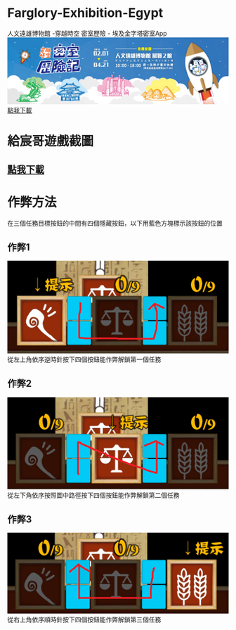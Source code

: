 # Farglory-Exhibition-Egypt
人文遠雄博物館 -穿越時空 密室歷險 - 埃及金字塔密室App
![](https://raw.githubusercontent.com/ilyusha71/Farglory-Exhibition-Egypt/master/Acts_20181228175358246.jpg)  
[點我下載](https://github.com/ilyusha71/Farglory-Exhibition-Egypt/raw/master/Eygpt20190108a.apk "埃及金字塔密室App")  
# 給宸哥遊戲截圖
[點我下載](https://github.com/ilyusha71/Farglory-Exhibition-Egypt/tree/master/Testing%20Picture)
----------------
# 作弊方法
在三個任務目標按鈕的中間有四個隱藏按鈕，以下用藍色方塊標示該按鈕的位置<br>
## 作弊1
![](https://github.com/ilyusha71/Farglory-Exhibition-Egypt/raw/master/作弊1.png)<br>
從左上角依序逆時針按下四個按鈕能作弊解鎖第一個任務<br>
## 作弊2
![](https://github.com/ilyusha71/Farglory-Exhibition-Egypt/raw/master/作弊2.png)<br>
從左下角依序按照圖中路徑按下四個按鈕能作弊解鎖第二個任務<br>
## 作弊3
![](https://github.com/ilyusha71/Farglory-Exhibition-Egypt/raw/master/作弊3.png)<br>
從右上角依序順時針按下四個按鈕能作弊解鎖第三個任務<br>
